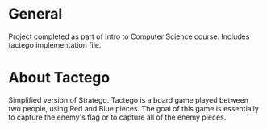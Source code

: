 # General
Project completed as part of Intro to Computer Science course. Includes tactego implementation file.

# About Tactego
Simplified version of Stratego. Tactego is a board game played between two people, using Red and Blue pieces. The goal of this game is essentially to capture the enemy's flag or to capture all of the enemy pieces. 
